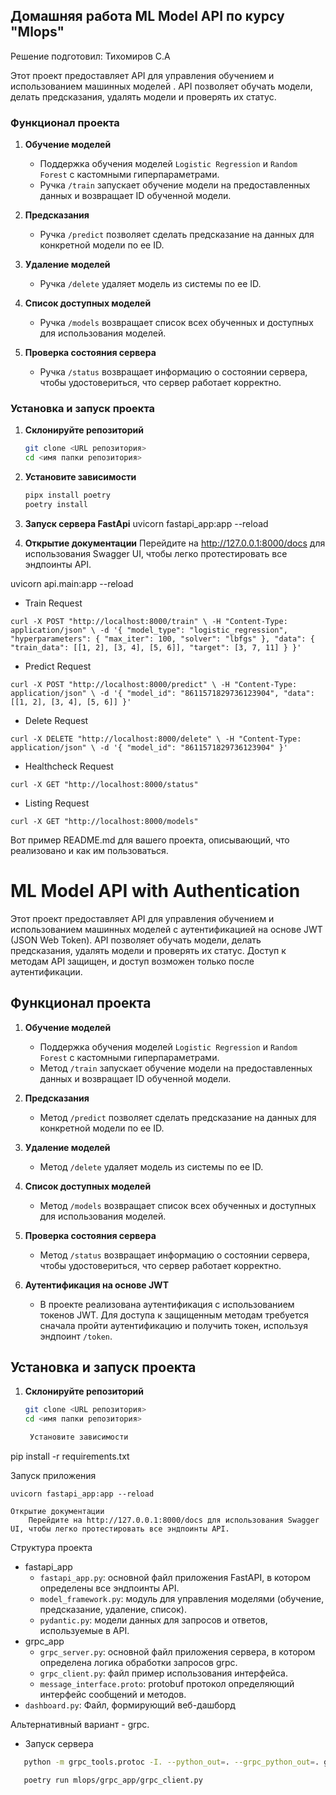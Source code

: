 ## Домашняя работа ML Model API по курсу "Mlops"

Решение подготовил: Тихомиров С.А

Этот проект предоставляет API для управления обучением и использованием машинных моделей . API позволяет обучать модели, делать предсказания, удалять модели и проверять их статус.

### Функционал проекта

1. **Обучение моделей**
   - Поддержка обучения моделей `Logistic Regression` и `Random Forest` с кастомными гиперпараметрами.
   - Ручка `/train` запускает обучение модели на предоставленных данных и возвращает ID обученной модели.

2. **Предсказания**
   - Ручка `/predict` позволяет сделать предсказание на данных для конкретной модели по ее ID.

3. **Удаление моделей**
   - Ручка `/delete` удаляет модель из системы по ее ID.

4. **Список доступных моделей**
   - Ручка `/models` возвращает список всех обученных и доступных для использования моделей.

5. **Проверка состояния сервера**
   - Ручка `/status` возвращает информацию о состоянии сервера, чтобы удостовериться, что сервер работает корректно.


### Установка и запуск проекта

1. **Склонируйте репозиторий**
   ```bash
   git clone <URL репозитория>
   cd <имя папки репозитория>
   
2. **Установите зависимости**
   ```bash
   pipx install poetry
   poetry install
   
3. **Запуск сервера FastApi**
uvicorn fastapi_app:app --reload

4. **Открытие документации**
Перейдите на http://127.0.0.1:8000/docs для использования Swagger UI, чтобы легко протестировать все эндпоинты API.

uvicorn api.main:app --reload

- Train Request

`curl -X POST "http://localhost:8000/train" \
    -H "Content-Type: application/json" \
    -d '{
          "model_type": "logistic_regression",
          "hyperparameters": {
              "max_iter": 100,
              "solver": "lbfgs"
          },
          "data": {
              "train_data": [[1, 2], [3, 4], [5, 6]],
              "target": [3, 7, 11]
          }
        }'`

- Predict Request

`curl -X POST "http://localhost:8000/predict" \
    -H "Content-Type: application/json" \
    -d '{
          "model_id": "8611571829736123904",
          "data": [[1, 2], [3, 4], [5, 6]]
        }'`

- Delete Request

`curl -X DELETE "http://localhost:8000/delete" \
    -H "Content-Type: application/json" \
    -d '{
          "model_id": "8611571829736123904"
        }'`

- Healthcheck Request

`curl -X GET "http://localhost:8000/status"`

- Listing Request

`curl -X GET "http://localhost:8000/models"`


Вот пример README.md для вашего проекта, описывающий, что реализовано и как им пользоваться.

# ML Model API with Authentication

Этот проект предоставляет API для управления обучением и использованием машинных моделей с аутентификацией на основе JWT (JSON Web Token). API позволяет обучать модели, делать предсказания, удалять модели и проверять их статус. Доступ к методам API защищен, и доступ возможен только после аутентификации.

## Функционал проекта

1. **Обучение моделей**
   - Поддержка обучения моделей `Logistic Regression` и `Random Forest` с кастомными гиперпараметрами.
   - Метод `/train` запускает обучение модели на предоставленных данных и возвращает ID обученной модели.

2. **Предсказания**
   - Метод `/predict` позволяет сделать предсказание на данных для конкретной модели по ее ID.

3. **Удаление моделей**
   - Метод `/delete` удаляет модель из системы по ее ID.

4. **Список доступных моделей**
   - Метод `/models` возвращает список всех обученных и доступных для использования моделей.

5. **Проверка состояния сервера**
   - Метод `/status` возвращает информацию о состоянии сервера, чтобы удостовериться, что сервер работает корректно.

6. **Аутентификация на основе JWT**
   - В проекте реализована аутентификация с использованием токенов JWT. Для доступа к защищенным методам требуется сначала пройти аутентификацию и получить токен, используя эндпоинт `/token`.

## Установка и запуск проекта

1. **Склонируйте репозиторий**
   ```bash
   git clone <URL репозитория>
   cd <имя папки репозитория>

    Установите зависимости

pip install -r requirements.txt

Запуск приложения

    uvicorn fastapi_app:app --reload

    Открытие документации
        Перейдите на http://127.0.0.1:8000/docs для использования Swagger UI, чтобы легко протестировать все эндпоинты API.

Структура проекта
- fastapi_app
   - `fastapi_app.py`: основной файл приложения FastAPI, в котором определены все эндпоинты API.
   - `model_framework.py`: модуль для управления моделями (обучение, предсказание, удаление, список).
   - `pydantic.py`: модели данных для запросов и ответов, используемые в API.
- grpc_app
   - `grpc_server.py`: основной файл приложения сервера, в котором определена логика обработки запросов grpc.
   - `grpc_client.py`: файл пример использования интерфейса.
   - `message_interface.proto`: protobuf протокол определяющий интерфейс сообщений и методов.
- `dashboard.py`: Файл, формирующий веб-дашборд

Альтернативный вариант - grpc.
- Запуск сервера
```bash
   python -m grpc_tools.protoc -I. --python_out=. --grpc_python_out=. grpc_app/message_interface.proto
```

```bash
   poetry run mlops/grpc_app/grpc_client.py
```
